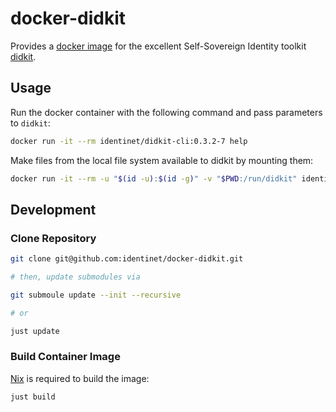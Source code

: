 # docker-didkit

Provides a [docker image](https://hub.docker.com/repository/docker/identinet/didkit-cli) for the excellent Self-Sovereign Identity toolkit [didkit](https://github.com/spruceid/didkit).

## Usage

Run the docker container with the following command and pass parameters to `didkit`:

```bash
docker run -it --rm identinet/didkit-cli:0.3.2-7 help
```

Make files from the local file system available to didkit by mounting them:

```bash
docker run -it --rm -u "$(id -u):$(id -g)" -v "$PWD:/run/didkit" identinet/didkit-cli:0.3.2-7 key to did --key-path key.jwk
```

## Development

### Clone Repository

```bash
git clone git@github.com:identinet/docker-didkit.git

# then, update submodules via

git submoule update --init --recursive

# or

just update
```

### Build Container Image

[Nix](https://nixos.org) is required to build the image:

```bash
just build
```
